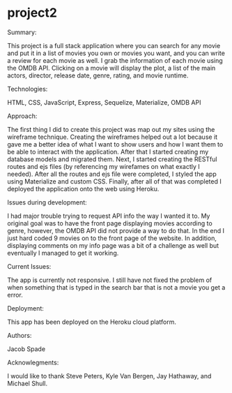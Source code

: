 # project2

Summary:

This project is a full stack application where you can search for any movie and put it in a list of movies you own or movies you want, and you can write a review for each movie as well. I grab the information of each movie using the OMDB API. Clicking on a movie will display the plot, a list of the main actors, director, release date, genre, rating, and movie runtime.

Technologies:

HTML, CSS, JavaScript, Express, Sequelize, Materialize, OMDB API

Approach:

The first thing I did to create this project was map out my sites using the wireframe technique. Creating the wireframes helped out a lot because it gave me a better idea of what I want to show users and how I want them to be able to interact with the application. After that I started creating my database models and migrated them. Next, I started creating the RESTful routes and ejs files (by referencing my wirefames on what exactly I needed). After all the routes and ejs file were completed, I styled the app using Materialize and custom CSS. Finally, after all of that was completed I deployed the application onto the web using Heroku.

Issues during development:

I had major trouble trying to request API info the way I wanted it to. My original goal was to have the front page displaying movies according to genre, however, the OMDB API did not provide a way to do that. In the end I just hard coded 9 movies on to the front page of the website. In addition, displaying comments on my info page was a bit of a challenge as well but eventually I managed to get it working.

Current Issues:

The app is currently not responsive.
I still have not fixed the problem of when something that is typed in the search bar that is not a movie you get a error.


Deployment:

This app has been deployed on the Heroku cloud platform.

Authors:

Jacob Spade

Acknowlegments:

I would like to thank Steve Peters, Kyle Van Bergen, Jay Hathaway, and Michael Shull.
